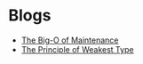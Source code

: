 # Blogs

- [The Big-O of Maintenance](the-big-o-of-maintenance.html)
- [The Principle of Weakest Type](the-principle-of-weakest-type.html)